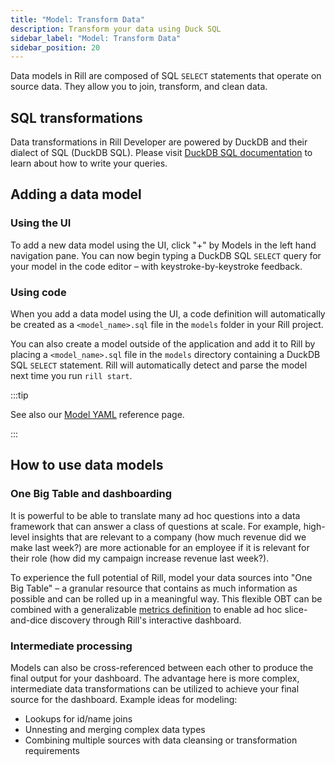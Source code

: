 ```yaml
---
title: "Model: Transform Data"
description: Transform your data using Duck SQL
sidebar_label: "Model: Transform Data"
sidebar_position: 20
---
```


Data models in Rill are composed of SQL `SELECT` statements that operate on source data. They allow you to join, transform, and clean data.

## SQL transformations

Data transformations in Rill Developer are powered by DuckDB and their dialect of SQL (DuckDB SQL). Please visit [DuckDB SQL documentation](https://duckdb.org/docs/sql/introduction) to learn about how to write your queries.

## Adding a data model

### Using the UI
To add a new data model using the UI, click "+" by Models in the left hand navigation pane. You can now begin typing a DuckDB SQL `SELECT` query for your model in the code editor – with keystroke-by-keystroke feedback.

### Using code
When you add a data model using the UI, a code definition will automatically be created as a `<model_name>.sql` file in the `models` folder in your Rill project.

You can also create a model outside of the application and add it to Rill by placing a `<model_name>.sql` file in the `models` directory containing a DuckDB SQL `SELECT` statement. Rill will automatically detect and parse the model next time you run `rill start`.

:::tip

See also our [Model YAML](../reference/project-files/models) reference page.

:::

## How to use data models

### One Big Table and dashboarding

It is powerful to be able to translate many ad hoc questions into a data framework that can answer a class of questions at scale. For example, high-level insights that are relevant to a company (how much revenue did we make last week?) are more actionable for an employee if it is relevant for their role (how did my campaign increase revenue last week?).

To experience the full potential of Rill, model your data sources into "One Big Table" – a granular resource that contains as much information as possible and can be rolled up in a meaningful way. This flexible OBT can be combined with a generalizable [metrics definition](./metrics-dashboard) to enable ad hoc slice-and-dice discovery through Rill's interactive dashboard.

### Intermediate processing

Models can also be cross-referenced between each other to produce the final output for your dashboard. The advantage here is more complex, intermediate data transformations can be utilized to achieve your final source for the dashboard. Example ideas for modeling:

- Lookups for id/name joins
- Unnesting and merging complex data types
- Combining multiple sources with data cleansing or transformation requirements